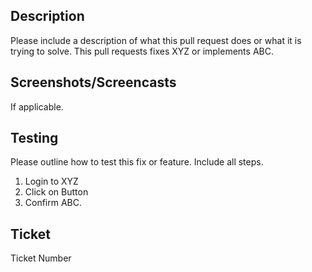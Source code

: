 ## Description

Please include a description of what this pull request does or what it is trying to solve. This pull requests fixes XYZ or implements ABC.

## Screenshots/Screencasts

If applicable.

## Testing

Please outline how to test this fix or feature. Include all steps.

1. Login to XYZ
2. Click on Button
3. Confirm ABC.

## Ticket

Ticket Number
